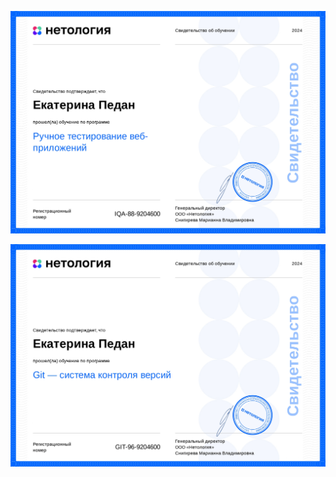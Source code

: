 ![ручное тестирование](attachments/manual-testing-certificate.jpg)

![GIT](attachments/git-certificate.jpg)